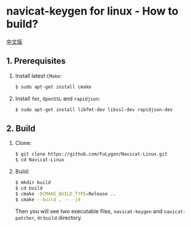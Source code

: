 # navicat-keygen for linux - How to build?

[中文版](how-to-build.zh-CN.md)

## 1. Prerequisites

1. Install latest `CMake`:

   ```bash
   $ sudo apt-get install cmake
   ```

2. Install `fmt`, `OpenSSL` and `rapidjson`:

   ```bash
   $ sudo apt-get install libfmt-dev libssl-dev rapidjson-dev
   ```

## 2. Build

1. Clone:

   ```bash
   $ git clone https://github.com/FuLygon/Navicat-Linux.git
   $ cd Navicat-Linux
   ```

2. Build:

   ```bash
   $ mkdir build
   $ cd build
   $ cmake -DCMAKE_BUILD_TYPE=Release ..
   $ cmake --build . -- -j4
   ```

   Then you will see two executable files, `navicat-keygen` and `navicat-patcher`, in `build` directory.

